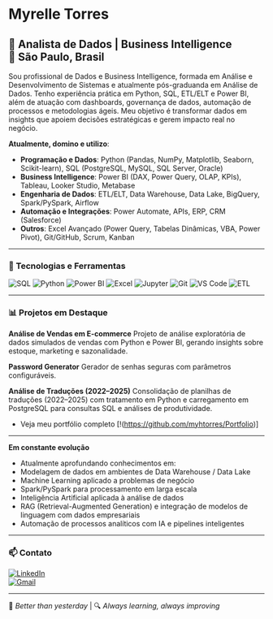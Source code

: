 # Myrelle Torres

🎯 **Analista de Dados | Business Intelligence**  
📍 São Paulo, Brasil  
---

Sou profissional de Dados e Business Intelligence, formada em Análise e Desenvolvimento de Sistemas e atualmente pós-graduanda em Análise de Dados.
Tenho experiência prática em Python, SQL, ETL/ELT e Power BI, além de atuação com dashboards, governança de dados, automação de processos e metodologias ágeis. Meu objetivo é transformar dados em insights que apoiem decisões estratégicas e gerem impacto real no negócio.
  

**Atualmente, domino e utilizo**:  
- **Programação e Dados**: Python (Pandas, NumPy, Matplotlib, Seaborn, Scikit-learn), SQL (PostgreSQL, MySQL, SQL Server, Oracle)
- **Business Intelligence**: Power BI (DAX, Power Query, OLAP, KPIs), Tableau, Looker Studio, Metabase
- **Engenharia de Dados**: ETL/ELT, Data Warehouse, Data Lake, BigQuery, Spark/PySpark, Airflow
- **Automação e Integrações**: Power Automate, APIs, ERP, CRM (Salesforce)
- **Outros**: Excel Avançado (Power Query, Tabelas Dinâmicas, VBA, Power Pivot), Git/GitHub, Scrum, Kanban

---

### 🚀 Tecnologias e Ferramentas  
![SQL](https://img.shields.io/badge/-SQL-4479A1?style=flat&logo=mysql&logoColor=white)
![Python](https://img.shields.io/badge/-Python-3776AB?style=flat&logo=python&logoColor=white)
![Power BI](https://img.shields.io/badge/-Power%20BI-F2C811?style=flat&logo=powerbi&logoColor=black)
![Excel](https://img.shields.io/badge/-Excel-217346?style=flat&logo=microsoft-excel&logoColor=white)
![Jupyter](https://img.shields.io/badge/-Jupyter-F37626?style=flat&logo=jupyter&logoColor=white)
![Git](https://img.shields.io/badge/-Git-F05032?style=flat&logo=git&logoColor=white)
![VS Code](https://img.shields.io/badge/-VS%20Code-007ACC?style=flat&logo=visual-studio-code&logoColor=white)
![ETL](https://img.shields.io/badge/-ETL-FF6F00?style=flat&logo=apache-airflow&logoColor=white)

---

### 📊 Projetos em Destaque  

**Análise de Vendas em E-commerce**
Projeto de análise exploratória de dados simulados de vendas com Python e Power BI, gerando insights sobre estoque, marketing e sazonalidade.

**Password Generator**
Gerador de senhas seguras com parâmetros configuráveis.

**Análise de Traduções (2022–2025)**
Consolidação de planilhas de traduções (2022–2025) com tratamento em Python e carregamento em PostgreSQL para consultas SQL e análises de produtividade.

+ Veja meu portfólio completo [!(https://github.com/myhtorres/Portfolio)]
  
---

**Em constante evolução**
- Atualmente aprofundando conhecimentos em:
- Modelagem de dados em ambientes de Data Warehouse / Data Lake
- Machine Learning aplicado a problemas de negócio
- Spark/PySpark para processamento em larga escala
- Inteligência Artificial aplicada à análise de dados
- RAG (Retrieval-Augmented Generation) e integração de modelos de linguagem com dados empresariais
- Automação de processos analíticos com IA e pipelines inteligentes

---
### 📫 Contato  
[![LinkedIn](https://img.shields.io/badge/-LinkedIn-0A66C2?style=flat&logo=linkedin&logoColor=white)](https://www.linkedin.com/in/myrelle-carreira-dados/)  
[![Gmail](https://img.shields.io/badge/-Gmail-EA4335?style=flat&logo=gmail&logoColor=white)](mailto:myrelle.torres17@gmail.com)  

---

🧠 *Better than yesterday* | 🔍 *Always learning, always improving*  
